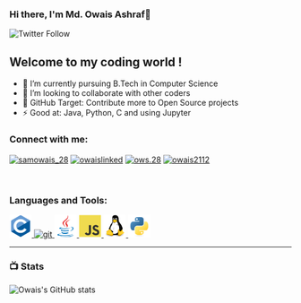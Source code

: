 ### Hi there, I'm Md. Owais Ashraf👋

![Twitter Follow](https://img.shields.io/twitter/follow/samowais_28?color=1DA1F2&logo=twitter&style=for-the-badge)

## Welcome to my coding world !

- 🌱 I’m currently pursuing B.Tech in Computer Science
- 👯 I’m looking to collaborate with other coders
- 🥅 GitHub Target: Contribute more to Open Source projects
- ⚡ Good at: Java, Python, C and using Jupyter 


<h3 align="left">Connect with me:</h3>
<p align="left">
<a href="https://twitter.com/samowais_28" target="blank"><img align="center" src="https://raw.githubusercontent.com/rahuldkjain/github-profile-readme-generator/master/src/images/icons/Social/twitter.svg" alt="samowais_28" height="30" width="40" /></a>
<a href="https://linkedin.com/in/owaislinked" target="blank"><img align="center" src="https://raw.githubusercontent.com/rahuldkjain/github-profile-readme-generator/master/src/images/icons/Social/linked-in-alt.svg" alt="owaislinked" height="30" width="40" /></a>
<a href="https://instagram.com/ows.28" target="blank"><img align="center" src="https://raw.githubusercontent.com/rahuldkjain/github-profile-readme-generator/master/src/images/icons/Social/instagram.svg" alt="ows.28" height="30" width="40" /></a>
<a href="https://auth.geeksforgeeks.org/user/owais2112" target="blank"><img align="center" src="https://raw.githubusercontent.com/rahuldkjain/github-profile-readme-generator/master/src/images/icons/Social/geeks-for-geeks.svg" alt="owais2112" height="30" width="40" /></a>
</p>

<br />

<h3 align="left">Languages and Tools:</h3>
<p align="left"> <a href="https://www.cprogramming.com/" target="_blank"> <img src="https://raw.githubusercontent.com/devicons/devicon/master/icons/c/c-original.svg" alt="c" width="40" height="40"/> </a> <a href="https://git-scm.com/" target="_blank"> <img src="https://www.vectorlogo.zone/logos/git-scm/git-scm-icon.svg" alt="git" width="40" height="40"/> </a> <a href="https://www.java.com" target="_blank"> <img src="https://raw.githubusercontent.com/devicons/devicon/master/icons/java/java-original.svg" alt="java" width="40" height="40"/> </a> <a href="https://developer.mozilla.org/en-US/docs/Web/JavaScript" target="_blank"> <img src="https://raw.githubusercontent.com/devicons/devicon/master/icons/javascript/javascript-original.svg" alt="javascript" width="40" height="40"/> </a> <a href="https://www.linux.org/" target="_blank"> <img src="https://raw.githubusercontent.com/devicons/devicon/master/icons/linux/linux-original.svg" alt="linux" width="40" height="40"/> </a> <a href="https://www.python.org" target="_blank"> <img src="https://raw.githubusercontent.com/devicons/devicon/master/icons/python/python-original.svg" alt="python" width="40" height="40"/> </a> </p>

---

### 📺 Stats

![Owais's GitHub stats](https://github-readme-stats.vercel.app/api?username=owais-code&show_icons=true&theme=merko)
